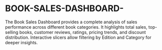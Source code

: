 # BOOK-SALES-DASHBOARD-
The Book Sales Dashboard provides a complete analysis of sales performance across different book categories. It highlights total sales, top-selling books, customer reviews, ratings, pricing trends, and discount distribution. Interactive slicers allow filtering by Edition and Category for deeper insights.
